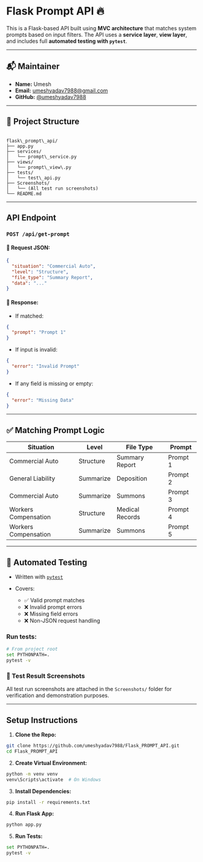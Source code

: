 # Flask Prompt API 🔥

This is a Flask-based API built using **MVC architecture** that matches system prompts based on input filters. The API uses a **service layer**, **view layer**, and includes full **automated testing with `pytest`**.

---

## 📬 Maintainer

- **Name:** Umesh 
- **Email:** [umeshyadav7988@gmail.com](mailto:umeshyadav7988@gmail.com)
- **GitHub:** [@umeshyadav7988](https://github.com/umeshyadav7988)

---

## 📁 Project Structure

```

flask\_prompt\_api/
├── app.py
├── services/
│   └── prompt\_service.py
├── views/
│   └── prompt\_view\.py
├── tests/
│   └── test\_api.py
├── Screenshots/
│   └── (All test run screenshots)
└── README.md

````

---

##  API Endpoint

### `POST /api/get-prompt`

#### 🔸 Request JSON:

```json
{
  "situation": "Commercial Auto",
  "level": "Structure",
  "file_type": "Summary Report",
  "data": "..."
}
````

#### 🔸 Response:

* If matched:

```json
{
  "prompt": "Prompt 1"
}
```

* If input is invalid:

```json
{
  "error": "Invalid Prompt"
}
```

* If any field is missing or empty:

```json
{
  "error": "Missing Data"
}
```

---

## ✅ Matching Prompt Logic

| Situation            | Level     | File Type       | Prompt   |
| -------------------- | --------- | --------------- | -------- |
| Commercial Auto      | Structure | Summary Report  | Prompt 1 |
| General Liability    | Summarize | Deposition      | Prompt 2 |
| Commercial Auto      | Summarize | Summons         | Prompt 3 |
| Workers Compensation | Structure | Medical Records | Prompt 4 |
| Workers Compensation | Summarize | Summons         | Prompt 5 |

---

## 🧪 Automated Testing

* Written with [`pytest`](https://docs.pytest.org/)
* Covers:

  * ✅ Valid prompt matches
  * ❌ Invalid prompt errors
  * ❌ Missing field errors
  * ❌ Non-JSON request handling

### Run tests:

```bash
# From project root
set PYTHONPATH=.
pytest -v
```

### 📸 Test Result Screenshots

All test run screenshots are attached in the `Screenshots/` folder for verification and demonstration purposes.

---

##  Setup Instructions

1. **Clone the Repo:**

```bash
git clone https://github.com/umeshyadav7988/Flask_PROMPT_API.git
cd Flask_PROMPT_API
```

2. **Create Virtual Environment:**

```bash
python -m venv venv
venv\Scripts\activate  # On Windows
```

3. **Install Dependencies:**

```bash
pip install -r requirements.txt
```

4. **Run Flask App:**

```bash
python app.py
```

5. **Run Tests:**

```bash
set PYTHONPATH=.
pytest -v
```



